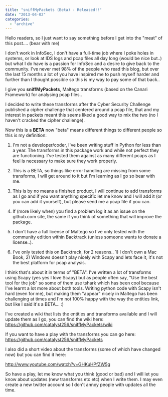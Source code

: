 ```yaml
---
title: "sniffMyPackets (Beta) - Released!!"
date: "2013-04-02"
categories: 
  - "archive"
---
```


Hello readers, so I just want to say something before I get into the "meat" of this post.... (bear with me)

I don't work in InfoSec, I don't have a full-time job where I poke holes in systems, or look at IDS logs and pcap files all day long (would be nice but..) but what I do have is a passion for InfoSec and a desire to give back to the community. I've never met 98% of the people who read this blog, but over the last 15 months a lot of you have inspired me to push myself harder and further than I thought possible so this is my way to pay some of that back..

I give you **sniffMyPackets**, Maltego transforms (based on the Canari Framework) for analysing pcap files..

I decided to write these transforms after the Cyber Security Challenge published a cipher challenge that centered around a pcap file, that and my interest in packets meant this seems liked a good way to mix the two (no I haven't cracked the cipher challenge).

Now this is a **BETA** now "beta" means different things to different people so this is my definition:

1. I'm not a developer/coder, I've been writing stuff in Python for less than a year. The transforms in this package work and while not perfect they are functioning. I've tested them against as many different pcaps as I feel is necessary to make sure they work properly.
    
2. This is a BETA, so things like error handling are missing from some transforms, I will get around to it but I'm learning as I go so bear with me.
    
3. This is by no means a finished product, I will continue to add transforms as I go and if you want anything specific let me know and I will add it (or you can add it yourself), but please send me a pcap file if you can.
    
4. If (more likely when) you find a problem log it as an issue on the github.com site, the same if you think of something that will improve the package.
    
5. I don't have a full license of Maltego so I've only tested with the community edition within Backtrack (unless someone wants to donate a license..).
    
6. I've only tested this on Backtrack, for 2 reasons.. 1) I don't own a Mac Book, 2) Windows doesn't play nicely with Scapy and lets face it, it's not the best platform for pcap analysis.
    

I think that's about it in terms of "BETA". I've written a lot of transforms using Scapy (yes yes I love Scapy) but as people often say, "Use the best tool for the job" so some of them use tshark which has been cool because I've learnt a lot more about both tools. Writing python code with Scapy isn't hard (even for me), but making them "appear" nicely in Maltego has been challenging at times and I'm not 100% happy with the way the entities link, but like I said it's a BETA... :)

I've created a wiki that lists the entities and transforms available and I will update them as I go, you can find the wiki here: https://github.com/catalyst256/sniffMyPackets/wiki

If you want to have a play with the transforms you can go here: https://github.com/catalyst256/sniffMyPackets

I also did a short video about the transforms (some of which have changed now) but you can find it here:

http://www.youtube.com/watch?v=GHKuHPfZW5g

So have a play, let me know what you think (good or bad) and I will let you know about updates (new transforms etc etc) when I write them. I may even create a new twitter account so I don't annoy people with updates all the time.
